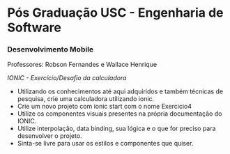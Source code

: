 # Pós Graduação USC - Engenharia de Software
### Desenvolvimento Mobile
Professores: Robson Fernandes e Wallace Henrique

*IONIC - Exercício/Desafio da calculadora*

- Utilizando os conhecimentos até aqui adquiridos e também técnicas de pesquisa, crie uma calculadora utilizando ionic. 
- Crie um novo projeto com ionic start com o nome Exercicio4 
- Utilize os componentes visuais presentes na própria documentação do IONIC. 
- Utilize interpolação, data binding, sua lógica e o que for preciso para desenvolver o projeto. 
- Sinta-se livre para usar os estilos e componentes que quiser.
